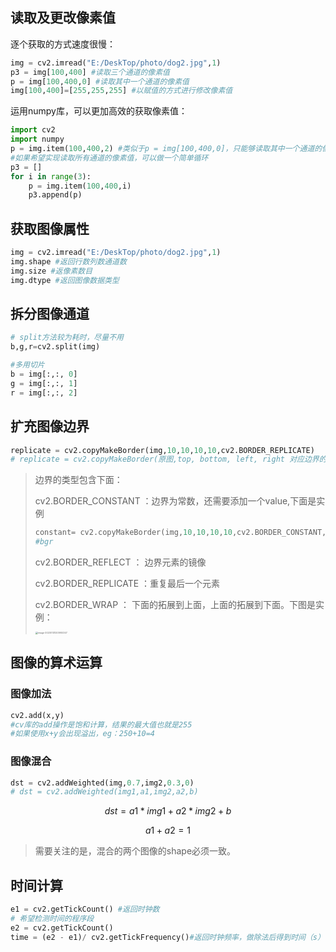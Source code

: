 ## 读取及更改像素值

逐个获取的方式速度很慢：

```python
img = cv2.imread("E:/DeskTop/photo/dog2.jpg",1)
p3 = img[100,400] #读取三个通道的像素值
p = img[100,400,0] #读取其中一个通道的像素值
img[100,400]=[255,255,255] #以赋值的方式进行修改像素值
```

运用numpy库，可以更加高效的获取像素值：

```python 
import cv2
import numpy 
p = img.item(100,400,2) #类似于p = img[100,400,0]，只能够读取其中一个通道的像素值
#如果希望实现读取所有通道的像素值，可以做一个简单循环
p3 = []
for i in range(3):
    p = img.item(100,400,i)
    p3.append(p)
```

## 获取图像属性

```python
img = cv2.imread("E:/DeskTop/photo/dog2.jpg",1)
img.shape #返回行数列数通道数
img.size #返像素数目
img.dtype #返回图像数据类型
```

## 拆分图像通道

```python
# split方法较为耗时，尽量不用
b,g,r=cv2.split(img)

#多用切片
b = img[:,:, 0]
g = img[:,:, 1]
r = img[:,:, 2]
```

## 扩充图像边界

```python
replicate = cv2.copyMakeBorder(img,10,10,10,10,cv2.BORDER_REPLICATE)
# replicate = cv2.copyMakeBorder(原图,top, bottom, left, right 对应边界的像素数目,添加的边界类型)
```

> 边界的类型包含下面：
>
> cv2.BORDER_CONSTANT  ：边界为常数，还需要添加一个value,下面是实例
>
> ```python
> constant= cv2.copyMakeBorder(img,10,10,10,10,cv2.BORDER_CONSTANT,value=[255,0,0])
> #bgr
> ```
>
> cv2.BORDER_REFLECT ： 边界元素的镜像
>
> cv2.BORDER_REPLICATE ：重复最后一个元素
>
> cv2.BORDER_WRAP ： 下面的拓展到上面，上面的拓展到下面。下图是实例：
>
> <img src="https://yoga-typora-photo.oss-cn-beijing.aliyuncs.com/typora_img/image-20230131203900347.png" alt="image-20230131203900347" style="zoom: 25%;" />



## 图像的算术运算

### 图像加法

```python
cv2.add(x,y)
#cv库的add操作是饱和计算，结果的最大值也就是255
#如果使用x+y会出现溢出，eg：250+10=4
```

### 图像混合

```python
dst = cv2.addWeighted(img,0.7,img2,0.3,0)
# dst = cv2.addWeighted(img1,a1,img2,a2,b)
```

$$
dst = a1*img1 + a2*img2+b 
$$

$$
a1+a2 =1
$$

> 需要关注的是，混合的两个图像的shape必须一致。



## 时间计算

```python
e1 = cv2.getTickCount() #返回时钟数
# 希望检测时间的程序段
e2 = cv2.getTickCount()
time = (e2 - e1)/ cv2.getTickFrequency()#返回时钟频率，做除法后得到时间（s）
```





